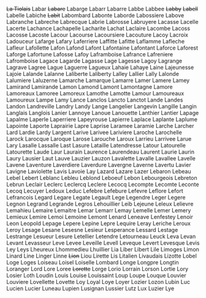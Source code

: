 ~~La Tiolais~~
Labar
~~Labare~~
Labarge
Labarr
Labarre
Labbe
Labbee
~~Labby~~
~~Labell~~
Labelle
Labiche
~~Labit~~
Labombard
Labonte
Laborde
Labossiere
Labove
Labranche
Labreche
Labrecque
Labrie
Labrosse
Labruyere
Lacasse
Lacelle
Lacerte
Lachance
Lachapelle
Lacharite
Lachat
Laclaire
Lacombe
Lacoss
Lacosse
Lacoste
Lacour
Lacourse
Lacoursiere
Lacouture
Lacoy
Lacroix
Ladouceur
Lafarge
Lafary
Laferriere
Laffitte
Lafitte
Laflamme
Lafleche
Lafleur
Lafollette
Lafon
Lafond
Lafont
Lafontaine
Lafontant
Laforce
Laforest
Laforge
Lafortune
Lafosse
Lafoy
Laframboise
Lafrance
Lafreniere
Lafromboise
Lagace
Lagarde
Lagasse
Lage
Lagesse
Lagoy
Lagrange
Lagrave
Lagree
Lague
Laguerre
Lagueux
Lahaie
Lahaye
Laine
Lajeunesse
Lajoie
Lalande
Lalanne
Laliberte
Laliberty
Lalley
Lallier
Lally
Lalonde
Lalumiere
Laluzerne
Lamarche
Lamarque
Lamarre
Lamer
Lamere
Lamey
Lamirand
Lamirande
Lamon
Lamond
Lamont
Lamontagne
Lamore
Lamoreaux
Lamoree
Lamoreux
Lamothe
Lamotte
Lamour
Lamoureaux
Lamoureux
Lampe
Lamy
Lance
Lanclos
Lancto
Lanctot
Lande
Landes
Landon
Landreville
Landry
Landy
Lange
Langelier
Langevin
Langille
Langin
Langlais
Langlois
Lanier
Lannoye
Lanoue
Lanouette
Lanthier
Lantier
Lapage
Lapalme
Laperle
Laperriere
Lapeyrouse
Lapierre
Laplace
Laplante
Laplume
Lapointe
Laporte
Laprairie
Lapre
Laprise
Laramee
Laramie
Larche
Larcher
Lard
Lardie
Lardy
Largent
Larive
Larivee
Lariviere
Laroche
Larochelle
Larock
Larocque
Laroque
Larose
Larouche
Laroux
Larrieu
Larrivee
Larue
Lary
Lasalle
Lassalle
Last
Lasure
Lataille
Latendresse
Latour
Latourelle
Latourette
Laude
Laur
Laurain
Laurence
Laurendeau
Laurent
Laurie
Laurin
Laury
Lausier
Laut
Lauve
Lauzier
Lauzon
Lavalette
Lavalle
Lavallee
Lavelle
Lavene
Laventure
Laverdiere
Laverdure
Lavergne
Laverne
Lavertu
Lavier
Lavigne
Laviolette
Lavis
Lavoie
Lay
Lazard
Lazare
Lazer
Lebaron
Lebeau
Lebel
Lebert
Leblanc
Lebleu
Leblond
Leboeuf
Lebon
Lebourgeois
Lebreton
Lebrun
Leclair
Leclerc
Leclercq
Leclere
Lecocq
Lecompte
Lecomte
Leconte
Lecoq
Lecuyer
Ledoux
Leduc
Lefebre
Lefebure
Lefevre
Leflore
Lefort
Lefrancois
Legard
Legare
Legate
Legault
Lege
Legendre
Leger
Legere
Legnon
Legrand
Legrande
Legros
Lehouillier
Leib
Lejeune
Leleux
Lelievre
Lemahieu
Lemaire
Lemaitre
Lemar
Lemarr
Lemay
Lemelle
Lemer
Lemery
Lemieux
Lemire
Lemoi
Lemoine
Lemont
Lenard
Leneave
Lenfestey
Lenoir
Leon
Leopold
Lepage
Lepere
Lepine
Lepre
Lequire
Leray
Leriche
Leroux
Leroy
Lesage
Lesane
Lesesne
Lesieur
Lesperance
Lessard
Lestage
Lestrange
Lesueur
Lesure
Letellier
Letendre
Letourneau
Leuck
Leva
Levan
Levant
Levasseur
Leve
Levee
Leveille
Levell
Leveque
Levert
Levesque
Levis
Ley
Leys
Lheureux
Lhommedieu
Lhuillier
Lia
Liber
Libert
Lile
Limoges
Limon
Linard
Line
Linger
Linne
~~Lion~~
Liou
Lirette
Lis
Litalien
Livaudais
Lizotte
Lobel
Loge
Loges
Loiseau
Loisel
Loiselle
Lombard
Longe
Longpre
Longtin
Loranger
Lord
Lore
Loree
~~Lorette~~
Lorge
Lorio
Lorrain
Lorson
Lortie
Lory
Losier
Loth
Loudin
Louis
Louise
Louissaint
Loup
Loupe
Louque
Louvier
Louviere
Lovellette
Lovette
Loy
Loyal
Loye
Loyer
Lozier
Lozon
Lubin
Luc
Lucien
Lucier
Luneau
Lupien
Lusignan
Lussier
Lutz
Lux
Luzier
Lye

